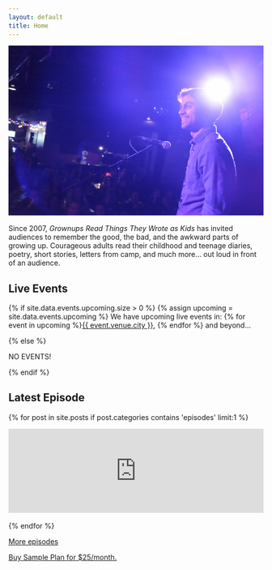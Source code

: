 ```yaml
---
layout: default
title: Home
---
```


![GRTTWaK](/images/end-of-world-DSCF4444-800px.jpg)

Since 2007, *Grownups Read Things They Wrote as Kids* has invited audiences to remember the good, the bad, and the awkward parts of growing up. Courageous adults read their childhood and teenage diaries, poetry, short stories, letters from camp, and much more... out loud in front of an audience.

## Live Events

{% if site.data.events.upcoming.size > 0 %}
{% assign upcoming = site.data.events.upcoming %}
We have upcoming live events in: {% for event in upcoming %}<a href="{{ event.tickets.url }}">{{ event.venue.city }}</a>, {% endfor %} and beyond...

{% else %}

NO EVENTS!

{% endif %}

## Latest Episode
{% for post in site.posts if post.categories contains 'episodes' limit:1 %}
<iframe width="100%" height="166" scrolling="no" frameborder="no" src="https://w.soundcloud.com/player/?url=https%3A//api.soundcloud.com/tracks/{{ post.soundcloud_id }}&amp;color=f37749&amp;auto_play=false&amp;hide_related=false&amp;show_comments=false&amp;show_user=true&amp;show_reposts=false"></iframe>

<!--<audio controls>
  <source src="{{ post.mp3_enclosure }}" type="audio/mpeg">
Your browser does not support the audio element.
</audio>-->
{% endfor %}

[More episodes](/podcast/)

<a href="https://grttwak.memberful.com/checkout?plan=9075">Buy Sample Plan for $25/month.</a>